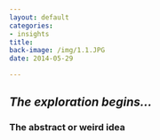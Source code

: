 ```yaml
---
layout: default
categories:
- insights
title: 
back-image: /img/1.1.JPG
date: 2014-05-29

---
```


<h2 class="col-md-12 vcenter"> <em>The exploration begins...</em> </h2>

<h3 class=" col-md-8 col-md-offset-2 vcenter">The abstract or weird idea</h3>

<p class=" col-md-8 col-md-offset-2 vcenter">   </p>
